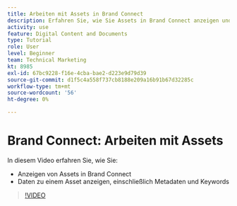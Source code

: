 ```yaml
---
title: Arbeiten mit Assets in Brand Connect
description: Erfahren Sie, wie Sie Assets in Brand Connect anzeigen und Daten zu einem Asset anzeigen, einschließlich Metadaten und Keywords in [!UICONTROL Workfront DAM].
activity: use
feature: Digital Content and Documents
type: Tutorial
role: User
level: Beginner
team: Technical Marketing
kt: 8985
exl-id: 67bc9228-f16e-4cba-bae2-d223e9d79d39
source-git-commit: d1f5c4a558f737cb8188e209a16b91b67d32285c
workflow-type: tm+mt
source-wordcount: '56'
ht-degree: 0%

---
```


# Brand Connect: Arbeiten mit Assets

In diesem Video erfahren Sie, wie Sie:

* Anzeigen von Assets in Brand Connect
* Daten zu einem Asset anzeigen, einschließlich Metadaten und Keywords

>[!VIDEO](https://video.tv.adobe.com/v/335247/?quality=12)
